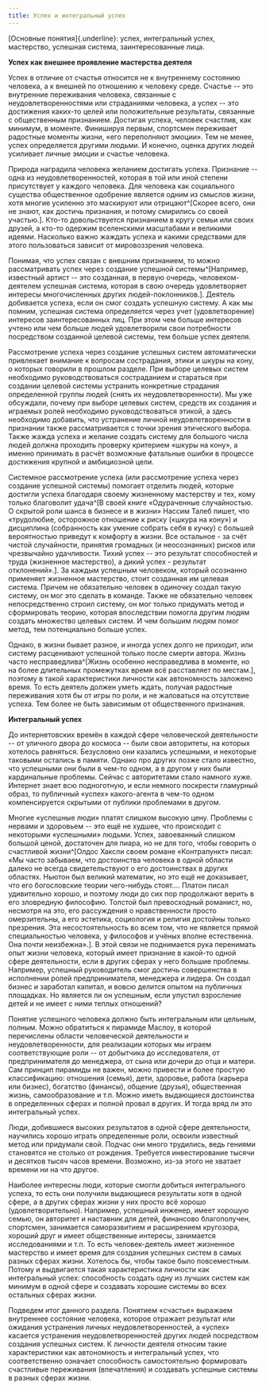 ```yaml
---
title: Успех и интегральный успех
---
```


[Основные понятия]{.underline}: успех, интегральный успех, мастерство,
успешная система, заинтересованные лица.

**Успех как внешнее проявление мастерства деятеля**

Успех в отличие от счастья относится не к внутреннему состоянию
человека, а к внешней по отношению к человеку среде. Счастье -- это
внутренние переживания человека, связанные с неудовлетворенностями или
страданиями человека, а успех -- это достижения каких-то целей или
положительные результаты, связанные с общественным признанием. Достигая
успеха, человек счастлив, как минимум, в моменте. Финишируя первым,
спортсмен переживает радостные моменты жизни, «его переполняют эмоции».
Тем не менее, успех определяется другими людьми. И конечно, оценка
других людей усиливает личные эмоции и счастье человека.

Природа наградила человека желанием достигать успеха. Признание -- одна
из неудовлетворенностей, которая в той или иной степени присутствует у
каждого человека. Для человека как социального существа общественное
одобрение является одним из смыслов жизни, хотя многие усиленно это
маскируют или отрицают^[Скорее всего, они не знают, как
достичь признания, и потому смирились со своей участью.].
Кто-то довольствуется признанием в кругу семьи или своих друзей, а
кто-то одержим вселенскими масштабами и великими идеями. Насколько важно
жаждать успеха и какими средствами для этого пользоваться зависит от
мировоззрения человека.

Понимая, что успех связан с внешним признанием, то можно рассматривать
успех через создание успешной системы^[Например,
известный артист -- это созданная, в первую очередь, человеком-деятелем
успешная система, которая в свою очередь удовлетворяет интересы
многочисленных других людей-поклонников.]. Деятель
добивается успеха, если он смог создать успешную систему. А как мы
помним, успешная система определяется через учет (удовлетворение)
интересов заинтересованных лиц. При этом чем больше интересов учтено или
чем больше людей удовлетворили свои потребности посредством созданной
целевой системы, тем больше успех деятеля.

Рассмотрение успеха через создание успешных систем автоматически
привлекает внимание к вопросам сострадания, этики и шкуры на кону, о
которых говорили в прошлом разделе. При выборе целевых систем необходимо
руководствоваться состраданием и стараться при создании целевой системы
устранить конкретные страдания определенной группы людей (снять их
неудовлетворенности). Мы уже обсуждали, почему при выборе целевых
систем, средств их создания и играемых ролей необходимо
руководствоваться этикой, а здесь необходимо добавить, что устранение
личной неудовлетворенности в признании также рассматривается с точки
зрения этического выбора. Также жажда успеха и желание создать систему
для большого числа людей должна проходить проверку критерием «шкуры на
кону», а именно принимать в расчёт возможные фатальные ошибки в процессе
достижения крупной и амбициозной цели.

Системное рассмотрение успеха (или рассмотрение успеха через создание
успешной системы) помогает отделить людей, которые достигли успеха
благодаря своему жизненному мастерству и тех, кому только благоволит
удача^[В своей книге «Одураченные случайностью. О
скрытой роли шанса в бизнесе и в жизни» Нассим Талеб пишет, что
«трудолюбие, осторожное отношение к риску («шкура на кону») и дисциплина
(собранность как умение собрать себя в кучку) с большей вероятностью
приведут к комфорту в жизни. Все остальное - за счёт чистой случайности,
принятия громадных (и неосознанных) рисков или чрезвычайно удачливости.
Тихий успех -- это результат способностей и труда (жизненное
мастерство), а дикий успех - результат отклонений».]. За
каждым успешным человеком, который осознанно применяет жизненное
мастерство, стоит созданная им целевая система. Причем не обязательно
человек в одиночку создал такую систему, он мог это сделать в команде.
Также не обязательно человек непосредственно строил систему, он мог
только придумать метод и сформировать теорию, которая впоследствии
помогла другим людям создать множество целевых систем. И чем большим
людям помог метод, тем потенциально больше успех.

Однако, в жизни бывает разное, и иногда успех долго не приходит, или
систему расценивают успешной только после смерти автора. Жизнь часто
несправедлива^[Жизнь особенно несправедлива в моменте,
но на более длительных промежутках время всё расставляет по
местам.], поэтому в такой характеристики личности как
автономность заложено время. То есть деятель должен уметь ждать, получая
радостные переживания хотя бы от игры по роли, и не жаловаться на
отсутствие успеха. Тем более не быть зависимым от общественного
признания.

**Интегральный успех**

До интернетовских времён в каждой сфере человеческой деятельности -- от
уличного двора до космоса -- были свои авторитеты, на которых хотелось
равняться. Безусловно они казались успешными, и некоторые таковыми
остались в памяти. Однако про других позже стало известно, что успешными
они были в чем-то одном, а в другом у них были кардинальные проблемы.
Сейчас с авторитетами стало намного хуже. Интернет знает всю
подноготную, и если немного поскрести гламурный образ, то публичный
«успех» какого-агента в чем-то одном компенсируется скрытыми от публики
проблемами в другом.

Многие «успешные люди» платят слишком высокую цену. Проблемы с нервами и
здоровьем -- это ещё не худшее, что происходит с некоторыми «успешными»
людьми. Успех, завоеванный слишком большой ценой, достаточен для пиара,
но не для того, чтобы говорить о счастливой жизни^[Олдос
Хаксли своем романе «Контрапункт» писал: «Мы часто забываем, что
достоинства человека в одной области далеко не всегда свидетельствуют о
его достоинствах в других областях. Ньютон был великий математик, но это
ещё не доказывает, что его богословские теории чего-нибудь стоят....
Платон писал удивительно хорошо, и поэтому люди до сих пор продолжают
верить в его зловредную философию. Толстой был превосходный романист,
но, несмотря на это, его рассуждения о нравственности просто
омерзительны, а его эстетика, социология и религия достойны только
презрения. Эта несостоятельность во всем том, что не является прямой
специальностью человека, у философов и учёных вполне естественна. Она
почти неизбежна».]. В этой связи не поднимается рука
перенимать опыт жизни человека, который имеет признание в какой-то одной
сфере деятельности, если в других сферах у него большие проблемы.
Например, успешный руководитель смог достичь совершенства в исполнении
ролей предпринимателя, менеджера и лидера. Он создал бизнес и заработал
капитал, и вовсю делится опытом на публичных площадках. Но является ли
он успешным, если упустил взросление детей и не имеет с ними теплых
отношений?

Понятие успешного человека должно быть интегральным или цельным, полным.
Можно обратиться к пирамиде Маслоу, в которой перечислены области
человеческой деятельности и неудовлетворенности, для реализации которых
мы играем соответствующие роли -- от добытчика до исследователя, от
предпринимателя до менеджера, от сына или дочери до отца и матери. Сам
принцип пирамиды не важен, можно привести и более простую классификацию:
отношения (семья), дети, здоровье, работа (карьера или бизнес),
богатство (финансы), общение (друзья), общественная жизнь,
самообразование и т.п. Можно иметь выдающиеся достоинства в определенных
сферах и полной провал в других. И тогда вряд ли это интегральный успех.

Люди, добившиеся высоких результатов в одной сфере деятельности,
научились хорошо играть определенные роли, освоили известный метод или
придумали свой. Подчас они много трудились, ведь гениями становятся не
столько от рождения. Требуется инвестирование тысячи и десятков тысяч
часов времени. Возможно, из-за этого не хватает времени ни на что
другое.

Наиболее интересны люди, которые смогли добиться интегрального успеха,
то есть они получили выдающиеся результаты хотя в одной сфере, а в
других сферах жизни у них просто всё хорошо (удовлетворительно).
Например, успешный инженер, имеет хорошую семью, он авторитет и
наставник для детей, финансово благополучен, спортсмен, занимается
саморазвитием и расширением кругозора, хороший друг и имеет общественные
интересы, занимается исследованиями и т.п. То есть человек-деятель имеет
жизненное мастерство и имеет время для создания успешных систем в самых
разных сферах жизни. Хотелось бы, чтобы такое было повсеместным. Потому
и выдвигается такая характеристика личности как интегральный успех:
способность создать одну из лучших систем как минимум в одной сфере и
создавать хорошие системы во всех остальных сферах жизни.

Подведем итог данного раздела. Понятием «счастье» выражаем внутреннее
состояние человека, которое отражает результат или ожидания устранения
личных неудовлетворенностей, а «успех» касается устранения
неудовлетворенностей других людей посредством создания успешных систем.
К личности деятеля относим такие характеристики как автономность и
интегральный успех, что соответственно означает способность
самостоятельно формировать счастливые переживания (впечатления) и
создавать успешные системы в разных сферах жизни.
